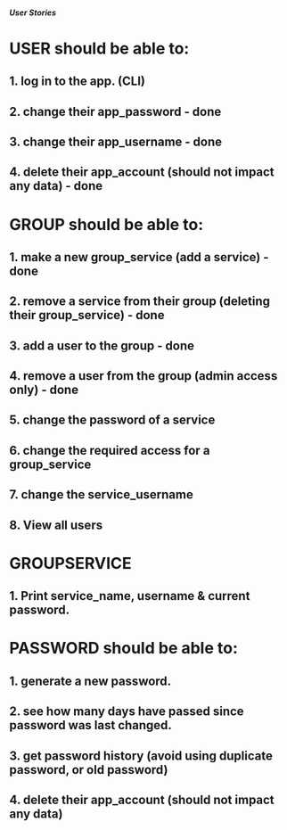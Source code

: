 ##### User Stories #####

# USER should be able to:
## 1. log in to the app. (CLI)
## 2. change their app_password - done
## 3. change their app_username - done
## 4. delete their app_account (should not impact any data) - done

# GROUP should be able to:
## 1. make a new group_service (add a service) - done
## 2. remove a service from their group (deleting their group_service) - done
## 3. add a user to the group  - done
## 4. remove a user from the group (admin access only) - done
## 5. change the password of a service
## 6. change the required access for a group_service
## 7. change the service_username
## 8. View all users

# GROUPSERVICE
## 1. Print service_name, username & current password.

# PASSWORD should be able to:
## 1. generate a new password.
## 2. see how many days have passed since password was last changed.
## 3. get password history (avoid using duplicate password, or old password)
## 4. delete their app_account (should not impact any data)